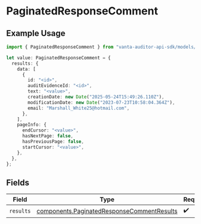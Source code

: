 # PaginatedResponseComment

## Example Usage

```typescript
import { PaginatedResponseComment } from "vanta-auditor-api-sdk/models/components";

let value: PaginatedResponseComment = {
  results: {
    data: [
      {
        id: "<id>",
        auditEvidenceId: "<id>",
        text: "<value>",
        creationDate: new Date("2025-05-24T15:49:26.110Z"),
        modificationDate: new Date("2023-07-23T10:58:04.364Z"),
        email: "Marshall_White25@hotmail.com",
      },
    ],
    pageInfo: {
      endCursor: "<value>",
      hasNextPage: false,
      hasPreviousPage: false,
      startCursor: "<value>",
    },
  },
};
```

## Fields

| Field                                                                                                    | Type                                                                                                     | Required                                                                                                 | Description                                                                                              |
| -------------------------------------------------------------------------------------------------------- | -------------------------------------------------------------------------------------------------------- | -------------------------------------------------------------------------------------------------------- | -------------------------------------------------------------------------------------------------------- |
| `results`                                                                                                | [components.PaginatedResponseCommentResults](../../models/components/paginatedresponsecommentresults.md) | :heavy_check_mark:                                                                                       | N/A                                                                                                      |